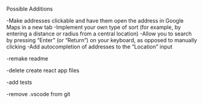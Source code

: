Possible Additions

-Make addresses clickable and have them open the address in Google Maps in a new tab
-Implement your own type of sort (for example, by entering a distance or radius from a central location)
-Allow you to search by pressing “Enter” (or “Return”) on your keyboard, as opposed to manually clicking
-Add autocompletion of addresses to the “Location” input


-remake readme

-delete create react app files

-add tests

-remove .vscode from git